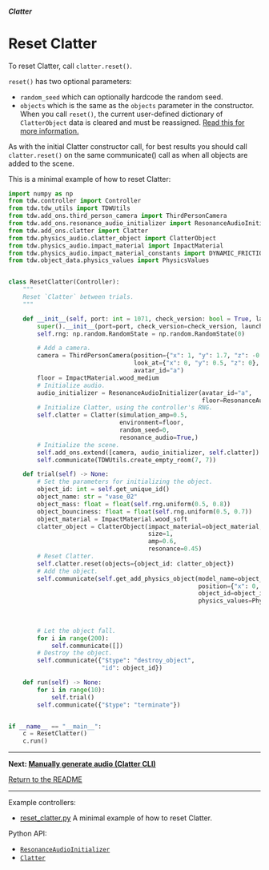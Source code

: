 ##### Clatter

# Reset Clatter

To reset Clatter, call `clatter.reset()`.

`reset()` has two optional parameters:

- `random_seed` which can optionally hardcode the random seed.
- `objects` which is the same as the `objects` parameter in the constructor. When you call `reset()`, the current user-defined dictionary of `ClatterObject` data is cleared and must be reassigned. [Read this for more information.](clatter_objects.md)

As with the initial Clatter constructor call, for best results  you should call `clatter.reset()` on the same communicate() call as when all objects are added to the scene.

This is a minimal example of how to reset Clatter:

```python
import numpy as np
from tdw.controller import Controller
from tdw.tdw_utils import TDWUtils
from tdw.add_ons.third_person_camera import ThirdPersonCamera
from tdw.add_ons.resonance_audio_initializer import ResonanceAudioInitializer
from tdw.add_ons.clatter import Clatter
from tdw.physics_audio.clatter_object import ClatterObject
from tdw.physics_audio.impact_material import ImpactMaterial
from tdw.physics_audio.impact_material_constants import DYNAMIC_FRICTION, STATIC_FRICTION
from tdw.object_data.physics_values import PhysicsValues


class ResetClatter(Controller):
    """
    Reset `Clatter` between trials.
    """

    def __init__(self, port: int = 1071, check_version: bool = True, launch_build: bool = True):
        super().__init__(port=port, check_version=check_version, launch_build=launch_build)
        self.rng: np.random.RandomState = np.random.RandomState(0)

        # Add a camera.
        camera = ThirdPersonCamera(position={"x": 1, "y": 1.7, "z": -0.5},
                                   look_at={"x": 0, "y": 0.5, "z": 0},
                                   avatar_id="a")
        floor = ImpactMaterial.wood_medium
        # Initialize audio.
        audio_initializer = ResonanceAudioInitializer(avatar_id="a", 
                                                      floor=ResonanceAudioInitializer.RESONANCE_AUDIO_MATERIALS[floor])
        # Initialize Clatter, using the controller's RNG.
        self.clatter = Clatter(simulation_amp=0.5,
                               environment=floor,
                               random_seed=0,
                               resonance_audio=True,)
        # Initialize the scene.
        self.add_ons.extend([camera, audio_initializer, self.clatter])
        self.communicate(TDWUtils.create_empty_room(7, 7))

    def trial(self) -> None:
        # Set the parameters for initializing the object.
        object_id: int = self.get_unique_id()
        object_name: str = "vase_02"
        object_mass: float = float(self.rng.uniform(0.5, 0.8))
        object_bounciness: float = float(self.rng.uniform(0.5, 0.7))
        object_material = ImpactMaterial.wood_soft
        clatter_object = ClatterObject(impact_material=object_material,
                                       size=1,
                                       amp=0.6,
                                       resonance=0.45)
        # Reset Clatter.
        self.clatter.reset(objects={object_id: clatter_object})
        # Add the object.
        self.communicate(self.get_add_physics_object(model_name=object_name,
                                                     position={"x": 0, "y": float(self.rng.uniform(3, 4)), "z": 0},
                                                     object_id=object_id,
                                                     physics_values=PhysicsValues(mass=object_mass,
                                                                                  dynamic_friction=DYNAMIC_FRICTION[object_material],
                                                                                  static_friction=STATIC_FRICTION[object_material],
                                                                                  bounciness=object_bounciness)))
        # Let the object fall.
        for i in range(200):
            self.communicate([])
        # Destroy the object.
        self.communicate({"$type": "destroy_object",
                          "id": object_id})

    def run(self) -> None:
        for i in range(10):
            self.trial()
        self.communicate({"$type": "terminate"})


if __name__ == "__main__":
    c = ResetClatter()
    c.run()
```

***

**Next: [Manually generate audio (Clatter CLI)](cli.md)**

[Return to the README](../../../README.md)

***

Example controllers:

- [reset_clatter.py](https://github.com/threedworld-mit/tdw/blob/master/Python/example_controllers/clatter/reset_clatter.py) A minimal example of how to reset Clatter.

Python API:

- [`ResonanceAudioInitializer`](../../python/add_ons/resonance_audio_initializer.md)
- [`Clatter`](../../python/add_ons/clatter.md)